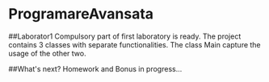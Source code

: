# ProgramareAvansata

##Laborator1
Compulsory part of first laboratory is ready.
The project contains 3 classes with separate functionalities.
The class Main capture the usage of the other two.

##What's next?
Homework and Bonus in progress...
